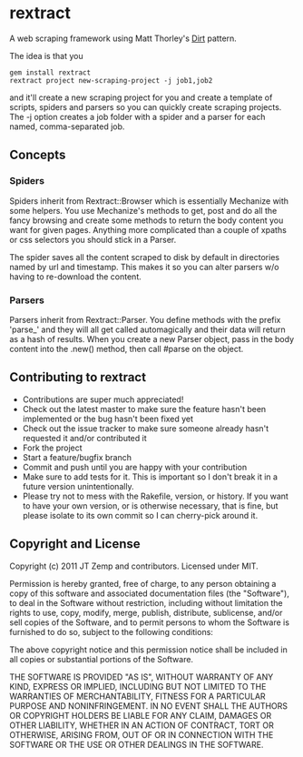# rextract

A web scraping framework using Matt Thorley's [Dirt](https://github.com/mthorley/dirt) pattern.

The idea is that you

    gem install rextract
    rextract project new-scraping-project -j job1,job2

and it'll create a new scraping project for you and create a template of scripts, spiders and parsers so you can quickly create scraping projects. The -j option creates a job folder with a spider and a parser for each named, comma-separated job.

## Concepts

### Spiders

Spiders inherit from Rextract::Browser which is essentially Mechanize with some helpers. You use Mechanize's methods to get, post and do all the fancy browsing and create some methods to return the body content you want for given pages. Anything more complicated than a couple of xpaths or css selectors you should stick in a Parser.

The spider saves all the content scraped to disk by default in directories named by url and timestamp. This makes it so you can alter parsers w/o having to re-download the content.

### Parsers

Parsers inherit from Rextract::Parser. You define methods with the prefix 'parse_' and they will all get called automagically and their data will return as a hash of results. When you create a new Parser object, pass in the body content into the .new() method, then call #parse on the object.

## Contributing to rextract
 
* Contributions are super much appreciated!
* Check out the latest master to make sure the feature hasn't been implemented or the bug hasn't been fixed yet
* Check out the issue tracker to make sure someone already hasn't requested it and/or contributed it
* Fork the project
* Start a feature/bugfix branch
* Commit and push until you are happy with your contribution
* Make sure to add tests for it. This is important so I don't break it in a future version unintentionally.
* Please try not to mess with the Rakefile, version, or history. If you want to have your own version, or is otherwise necessary, that is fine, but please isolate to its own commit so I can cherry-pick around it.

## Copyright and License

Copyright (c) 2011 JT Zemp and contributors. Licensed under MIT.

Permission is hereby granted, free of charge, to any person obtaining
a copy of this software and associated documentation files (the
"Software"), to deal in the Software without restriction, including
without limitation the rights to use, copy, modify, merge, publish,
distribute, sublicense, and/or sell copies of the Software, and to
permit persons to whom the Software is furnished to do so, subject to
the following conditions:

The above copyright notice and this permission notice shall be
included in all copies or substantial portions of the Software.

THE SOFTWARE IS PROVIDED "AS IS", WITHOUT WARRANTY OF ANY KIND,
EXPRESS OR IMPLIED, INCLUDING BUT NOT LIMITED TO THE WARRANTIES OF
MERCHANTABILITY, FITNESS FOR A PARTICULAR PURPOSE AND
NONINFRINGEMENT. IN NO EVENT SHALL THE AUTHORS OR COPYRIGHT HOLDERS BE
LIABLE FOR ANY CLAIM, DAMAGES OR OTHER LIABILITY, WHETHER IN AN ACTION
OF CONTRACT, TORT OR OTHERWISE, ARISING FROM, OUT OF OR IN CONNECTION
WITH THE SOFTWARE OR THE USE OR OTHER DEALINGS IN THE SOFTWARE.
